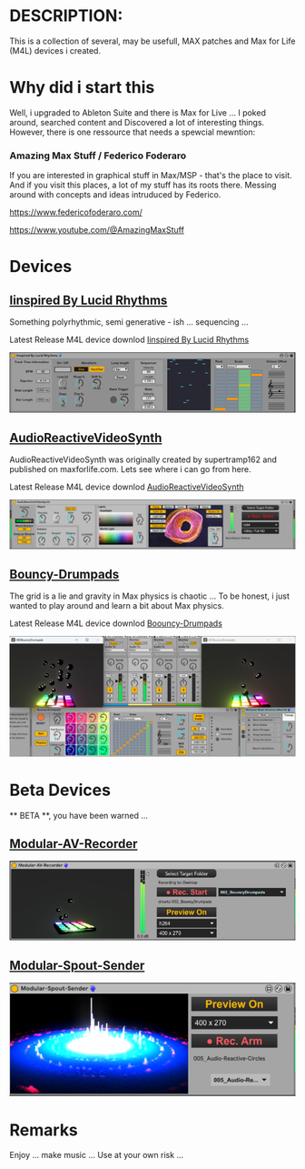 # DESCRIPTION:

This is a collection of several, may be usefull, MAX patches and Max for Life (M4L) devices i created.

# Why did i start this

Well, i upgraded to Ableton Suite and there is Max for Live ... I poked around, searched content and Discovered a lot of interesting things. However, there is one ressource that needs a spewcial mewntion:

### Amazing Max Stuff / Federico Foderaro

If you are interested in graphical stuff in Max/MSP - that's the place to visit. And if you visit this places, a lot of my stuff has its roots there. Messing around with concepts and ideas intruduced by Federico.

https://www.federicofoderaro.com/

https://www.youtube.com/@AmazingMaxStuff

# Devices

## [Iinspired By Lucid Rhythms](<./M4L-Devices/Iinspired By Lucid Rhythms/>)

Something polyrhythmic, semi generative - ish ... sequencing ... 

Latest Release M4L device downlod [Iinspired By Lucid Rhythms](<https://github.com/th-m-vogel/Max-Patches/raw/main/M4L-Devices/Iinspired By Lucid Rhythms/Iinspired By Lucid Rhythms.amxd> "Download")

![Screenshot](<./M4L-Devices/Iinspired By Lucid Rhythms/Device-Screenshot.png>)

## [AudioReactiveVideoSynth](./M4L-Devices/AudioReactiveVideoSynth/)

AudioReactiveVideoSynth was originally created by supertramp162 and published on maxforlife.com. Lets see where i can go from here.

Latest Release M4L device downlod [AudioReactiveVideoSynth](https://github.com/th-m-vogel/Max-Patches/raw/main/M4L-Devices/AudioReactiveVideoSynth/AudioReactiveVideoSynth.amxd "Download")

![Screenshot](<./M4L-Devices/AudioReactiveVideoSynth/Device-Screenshot.png>)

## [Bouncy-Drumpads](./M4L-Devices/Bouncy-Drumpads/)

The grid is a lie and gravity in Max physics is chaotic ... To be honest, i just wanted to play around and learn a bit about Max physics.

Latest Release M4L device downlod [Boouncy-Drumpads](https://github.com/th-m-vogel/Max-Patches/raw/main/M4L-Devices/Bouncy-Drumpads/Bouncy-Drumpads.amxd "Download")

![Screenshot](<./M4L-Devices/Bouncy-Drumpads/Device-Screenshot.png>)

# Beta Devices

** BETA **, you have been warned ...

## [Modular-AV-Recorder](./M4L-Devices/Modular-AV-Recorder/)
![Screenshot](<./M4L-Devices/Modular-AV-Recorder/Device-Screenshot.png>)

## [Modular-Spout-Sender](./M4L-Devices/Modular-Spout-Sender/)
![Screenshot](<./M4L-Devices/Modular-Spout-Sender/Device-Screenshot.png>)



# Remarks

Enjoy ... make music ... Use at your own risk ... 

